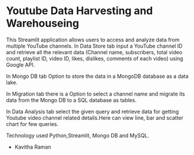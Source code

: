 
# Youtube Data Harvesting and Warehouseing


This Streamlit application allows users to access and analyze data from multiple YouTube channels.
In Data Store tab input a YouTube channel ID and retrieve all the relevant data (Channel name, subscribers, total video count, playlist ID, video ID, likes, dislikes, comments of each video) using Google API.

In Mongo DB tab Option to store the data in a MongoDB database as a data lake.

In Migration tab there is a Option to select a channel name and migrate its data from the Mongo DB to a SQL database as tables.

In Data Analysis tab select the given query and retrieve data for getting Youtube video channel related details.Here can view line, bar and scatter chart  for few queries.

Technology used Python,Streamlit, Mongo DB and MySQL.

- Kavitha Raman
